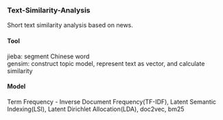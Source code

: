 ### Text-Similarity-Analysis
Short text similarity analysis based on news.

#### Tool
jieba: segment Chinese word  
gensim: construct topic model, represent text as vector, and calculate similarity

#### Model
Term Frequency - Inverse Document Frequency(TF-IDF), Latent Semantic Indexing(LSI), Latent Dirichlet Allocation(LDA), doc2vec, bm25

